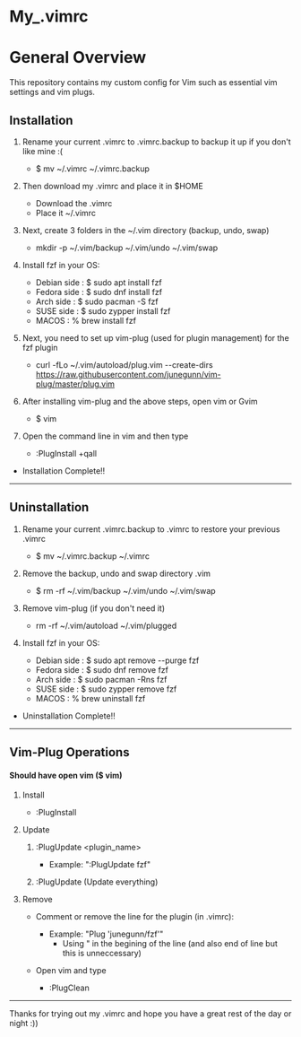 # My_.vimrc 

# General Overview

This repository contains my custom config for Vim such as essential vim settings and vim plugs.

## Installation

1. Rename your current .vimrc to .vimrc.backup to backup it up if you don't like mine :(
	- $ mv ~/.vimrc ~/.vimrc.backup

2. Then download my .vimrc and place it in $HOME
	- Download the .vimrc
	- Place it ~/.vimrc

3. Next, create 3 folders in the ~/.vim directory (backup, undo, swap)
	- mkdir -p ~/.vim/backup ~/.vim/undo ~/.vim/swap

4. Install fzf in your OS:
	- Debian side : $ sudo apt install fzf
	- Fedora side : $ sudo dnf install fzf
	- Arch side   : $ sudo pacman -S fzf
	- SUSE side	  : $ sudo zypper install fzf
	- MACOS		  : % brew install fzf

5. Next, you need to set up vim-plug (used for plugin management) for the fzf plugin
	- curl -fLo ~/.vim/autoload/plug.vim --create-dirs \
  https://raw.githubusercontent.com/junegunn/vim-plug/master/plug.vim

6. After installing vim-plug and the above steps, open vim or Gvim
	- $ vim

7. Open the command line in vim and then type
	- :PlugInstall +qall

- Installation Complete!!

--------------------------------------------------------------------------------------------------

## Uninstallation

1. Rename your current .vimrc.backup to .vimrc to restore your previous .vimrc 
    - $ mv ~/.vimrc.backup ~/.vimrc

2. Remove the backup, undo and swap directory .vim
    - $ rm -rf ~/.vim/backup ~/.vim/undo ~/.vim/swap

3. Remove vim-plug (if you don't need it)
    - rm -rf ~/.vim/autoload ~/.vim/plugged

4. Install fzf in your OS:                                                                          
    - Debian side : $ sudo apt remove --purge fzf                                                          
    - Fedora side : $ sudo dnf remove fzf                                                          
    - Arch side   : $ sudo pacman -Rns fzf                                                    
    - SUSE side   : $ sudo zypper remove fzf                                                       
    - MACOS       : % brew uninstall fzf

- Uninstallation Complete!!

--------------------------------------------------------------------------------------------------

## Vim-Plug Operations

#### Should have open vim ($ vim)

1. Install
    - :PlugInstall 

2. Update
    1. :PlugUpdate <plugin_name>
        - Example: ":PlugUpdate fzf"

    2. :PlugUpdate (Update everything)

3. Remove
    - Comment or remove the line for the plugin (in .vimrc):
        - Example: "Plug 'junegunn/fzf'"
            - Using " in the begining of the line (and also end of line but this is unneccessary)

    - Open vim and type
        - :PlugClean

--------------------------------------------------------------------------------------------------

Thanks for trying out my .vimrc and hope you have a great rest of the day or night :))
